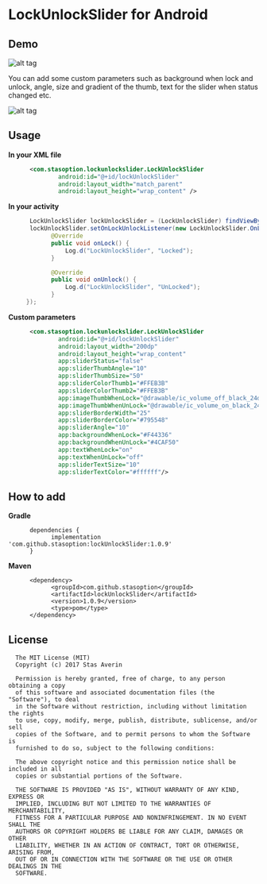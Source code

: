 # LockUnlockSlider for Android

## Demo

![alt tag](https://68.media.tumblr.com/ff60864ce37188b346b08f25d35baed6/tumblr_inline_oizs58YQQs1u3v231_500.gif)

You can add some custom parameters such as background when lock and unlock, angle, size and gradient of the thumb, text for the slider when status changed etc.

![alt tag](https://media.giphy.com/media/l4pTqudfC2LFB7wZ2/giphy.gif)

## Usage

**In your XML file**<br />

```xml
      <com.stasoption.lockunlockslider.LockUnlockSlider
              android:id="@+id/lockUnlockSlider"
              android:layout_width="match_parent"
              android:layout_height="wrap_content" />
```

**In your activity**<br />

```java
      LockUnlockSlider lockUnlockSlider = (LockUnlockSlider) findViewById(R.id.lockUnlockSlider);
      lockUnlockSlider.setOnLockUnlockListener(new LockUnlockSlider.OnLockUnlockListener() {
            @Override
            public void onLock() {
                Log.d("LockUnlockSlider", "Locked");
            }

            @Override
            public void onUnlock() {
                Log.d("LockUnlockSlider", "UnLocked");
            }
     });
```

**Custom parameters**<br />

```xml
      <com.stasoption.lockunlockslider.LockUnlockSlider
              android:id="@+id/lockUnlockSlider"
              android:layout_width="200dp"
              android:layout_height="wrap_content"
              app:sliderStatus="false"
              app:sliderThumbAngle="10"
              app:sliderThumbSize="50"
              app:sliderColorThumb1="#FFEB3B"
              app:sliderColorThumb2="#FFEB3B"
              app:imageThumbWhenLock="@drawable/ic_volume_off_black_24dp"
              app:imageThumbWhenUnLock="@drawable/ic_volume_on_black_24dp"
              app:sliderBorderWidth="25"
              app:sliderBorderColor="#795548"
              app:sliderAngle="10"
              app:backgroundWhenLock="#F44336"
              app:backgroundWhenUnLock="#4CAF50"
              app:textWhenLock="on"
              app:textWhenUnLock="off"
              app:sliderTextSize="10"
              app:sliderTextColor="#ffffff"/>
```    

## How to add

**Gradle**<br />

```
      dependencies {
            implementation 'com.github.stasoption:lockUnlockSlider:1.0.9'
      }
```

**Maven**<br />

```
      <dependency>
            <groupId>com.github.stasoption</groupId>
            <artifactId>lockUnlockSlider</artifactId>
            <version>1.0.9</version>
            <type>pom</type>
      </dependency>
```

## License

      The MIT License (MIT)
      Copyright (c) 2017 Stas Averin

      Permission is hereby granted, free of charge, to any person obtaining a copy
      of this software and associated documentation files (the "Software"), to deal
      in the Software without restriction, including without limitation the rights
      to use, copy, modify, merge, publish, distribute, sublicense, and/or sell
      copies of the Software, and to permit persons to whom the Software is
      furnished to do so, subject to the following conditions:

      The above copyright notice and this permission notice shall be included in all
      copies or substantial portions of the Software.

      THE SOFTWARE IS PROVIDED "AS IS", WITHOUT WARRANTY OF ANY KIND, EXPRESS OR
      IMPLIED, INCLUDING BUT NOT LIMITED TO THE WARRANTIES OF MERCHANTABILITY,
      FITNESS FOR A PARTICULAR PURPOSE AND NONINFRINGEMENT. IN NO EVENT SHALL THE
      AUTHORS OR COPYRIGHT HOLDERS BE LIABLE FOR ANY CLAIM, DAMAGES OR OTHER
      LIABILITY, WHETHER IN AN ACTION OF CONTRACT, TORT OR OTHERWISE, ARISING FROM,
      OUT OF OR IN CONNECTION WITH THE SOFTWARE OR THE USE OR OTHER DEALINGS IN THE
      SOFTWARE.

